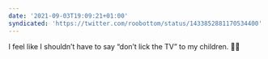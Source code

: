 ```yaml
---
date: '2021-09-03T19:09:21+01:00'
syndicated: 'https://twitter.com/roobottom/status/1433852881170534400'
---
```

I feel like I shouldn’t have to say “don’t lick the TV” to my children. 🤷‍♂️

